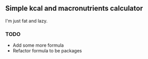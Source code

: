 ## Simple kcal and macronutrients calculator

I'm just fat and lazy.

### TODO
- Add some more formula
- Refactor formula to be packages
